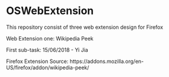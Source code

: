 # OSWebExtension
<p>This repository consist of three web extension design for Firefox</p>  
<p>Web Extension one: Wikipedia Peek </p>
<p >First sub-task: 15/06/2018 - Yi Jia </p>
Firefox Extension Source: https://addons.mozilla.org/en-US/firefox/addon/wikipedia-peek/ 
